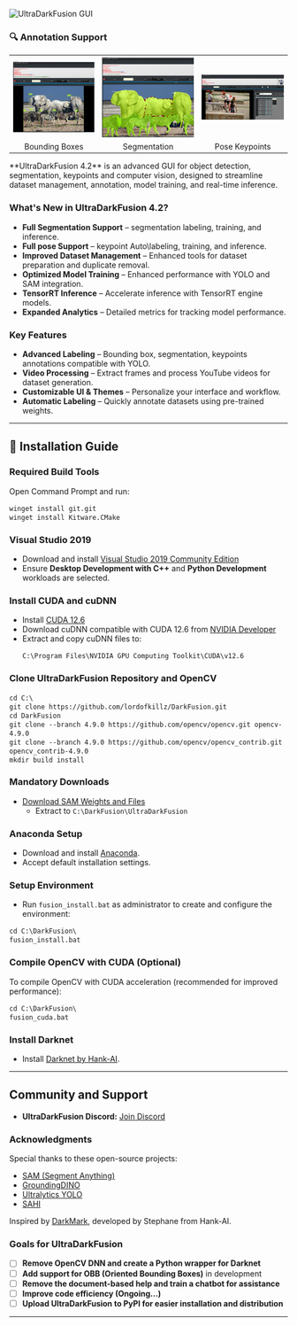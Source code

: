 ![UltraDarkFusion GUI](darkfusion2.gif)
### 🔍 Annotation Support

<table>
  <tr>
    <td><img src="boxes.png" alt="Bounding Boxes" width="300"/></td>
    <td><img src="Segmentation.png" alt="Segmentation" width="300"/></td>
    <td><img src="pose.png" alt="Pose Keypoints" width="300"/></td>
  </tr>
  <tr>
    <td align="center">Bounding Boxes</td>
    <td align="center">Segmentation</td>
    <td align="center">Pose Keypoints</td>
  </tr>
</table>
**UltraDarkFusion 4.2** is an advanced GUI for object detection, segmentation, keypoints and computer vision, designed to streamline dataset management, annotation, model training, and real-time inference.

### What's New in UltraDarkFusion 4.2?
- **Full Segmentation Support** – segmentation labeling, training, and inference.
- **Full pose Support** – keypoint Auto\labeling, training, and inference.
- **Improved Dataset Management** – Enhanced tools for dataset preparation and duplicate removal.
- **Optimized Model Training** – Enhanced performance with YOLO and SAM integration.
- **TensorRT Inference** – Accelerate inference with TensorRT engine models.
- **Expanded Analytics** – Detailed metrics for tracking model performance.

### Key Features
- **Advanced Labeling** – Bounding box, segmentation, keypoints annotations compatible with YOLO.
- **Video Processing** – Extract frames and process YouTube videos for dataset generation.
- **Customizable UI & Themes** – Personalize your interface and workflow.
- **Automatic Labeling** – Quickly annotate datasets using pre-trained weights.

---

## 🚀 Installation Guide

### Required Build Tools
Open Command Prompt and run:
```batch
winget install git.git
winget install Kitware.CMake
```

### Visual Studio 2019
- Download and install [Visual Studio 2019 Community Edition](https://my.visualstudio.com/Downloads?q=visual%20studio%202019)
- Ensure **Desktop Development with C++** and **Python Development** workloads are selected.

### Install CUDA and cuDNN
- Install [CUDA 12.6](https://developer.nvidia.com/cuda-toolkit-archive)
- Download cuDNN compatible with CUDA 12.6 from [NVIDIA Developer](https://developer.nvidia.com/cudnn)
- Extract and copy cuDNN files to:
  ```
  C:\Program Files\NVIDIA GPU Computing Toolkit\CUDA\v12.6
  ```

### Clone UltraDarkFusion Repository and OpenCV
```batch
cd C:\
git clone https://github.com/lordofkillz/DarkFusion.git
cd DarkFusion
git clone --branch 4.9.0 https://github.com/opencv/opencv.git opencv-4.9.0
git clone --branch 4.9.0 https://github.com/opencv/opencv_contrib.git opencv_contrib-4.9.0
mkdir build install
```

### Mandatory Downloads
- [Download SAM Weights and Files](https://drive.google.com/uc?export=download&id=1Tux3ncgLcCagQ0N3cC25XP4O_UwsjXbP)
  - Extract to `C:\DarkFusion\UltraDarkFusion`


### Anaconda Setup
- Download and install [Anaconda](https://www.anaconda.com/products/distribution).
- Accept default installation settings.

### Setup Environment
- Run `fusion_install.bat` as administrator to create and configure the environment:
```batch
cd C:\DarkFusion\
fusion_install.bat
```
### Compile OpenCV with CUDA (Optional)

To compile OpenCV with CUDA acceleration (recommended for improved performance):

```batch
cd C:\DarkFusion\
fusion_cuda.bat
```

### Install Darknet

- Install [Darknet by Hank-AI](https://github.com/hank-ai/darknet).

---

## Community and Support
- **UltraDarkFusion Discord:** [Join Discord](https://discord.gg/fZTz8E44)

### Acknowledgments
Special thanks to these open-source projects:
- [SAM (Segment Anything)](https://github.com/facebookresearch/segment-anything)
- [GroundingDINO](https://github.com/IDEA-Research/GroundingDINO)
- [Ultralytics YOLO](https://github.com/ultralytics/ultralytics)
- [SAHI](https://github.com/obss/sahi)

Inspired by [DarkMark](https://github.com/stephanecharette/DarkMark), developed by Stephane from Hank-AI.

### **Goals for UltraDarkFusion**  
- [ ] **Remove OpenCV DNN and create a Python wrapper for Darknet** 
- [ ] **Add support for OBB (Oriented Bounding Boxes)** in development  
- [ ] **Remove the document-based help and train a chatbot for assistance**  
- [ ] **Improve code efficiency (Ongoing...)**  
- [ ] **Upload UltraDarkFusion to PyPI for easier installation and distribution**  

----




